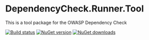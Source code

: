 # DependencyCheck.Runner.Tool

This is a tool package for the OWASP Dependency Check

[![Build status](https://ci.appveyor.com/api/projects/status/roueefmlgnbni6f6?svg=true)](https://ci.appveyor.com/project/burakince/dependencycheck-runner-tool) 
[![NuGet version](https://img.shields.io/nuget/v/DependencyCheck.Runner.Tool.svg)](https://www.nuget.org/packages/DependencyCheck.Runner.Tool/) 
[![NuGet downloads](https://img.shields.io/nuget/dt/DependencyCheck.Runner.Tool.svg)](https://www.nuget.org/stats/packages/DependencyCheck.Runner.Tool?groupby=Version)
